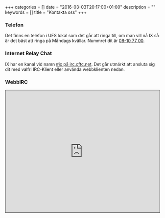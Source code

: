+++
categories = []
date = "2016-03-03T20:17:00+01:00"
description = ""
keywords = []
title = "Kontakta oss"
+++

### Telefon
Det finns en telefon i UFS lokal som det går att ringa till, om man vill nå IX
så är det bäst att ringa på Måndags kvällar. Nummret dit är [08-10 77 00](tel:+468-10-77-00).

### Internet Relay Chat
IX har en kanal vid namn [#ix på irc.oftc.net](irc://irc.oftc.net/ix). Det går
utmärkt att ansluta sig dit med valfri IRC-Klient eller använda webbklienten
nedan.

### WebbIRC
<iframe src="https://webchat.oftc.net/?channels=ix" style="border: 1px solid black; width: 100%; height: 400px;"></iframe>
